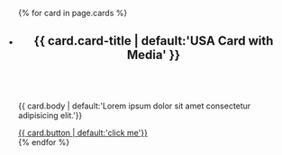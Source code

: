 <div class="resources">
    <ul class="usa-card-group">
        {% for card in page.cards %}
        <li class="tablet:grid-col-4 usa-card">
            <div class="usa-card__container">
                <header class="usa-card__header">
                    <h2 class="usa-card__heading">{{ card.card-title | default:'USA Card with Media' }}</h2>
                </header>
                <div class="usa-card__media">
                    <div class="usa-card__img">
                    <img src="{{ card.image | default:'/assets/img/prototype/road.jpg'}}" alt="">
                    </div>
                </div>
                <div class="usa-card__body">
                    <p> {{ card.body | default:'Lorem ipsum dolor sit amet consectetur adipisicing elit.'}}</p>
                </div>
                <div class="usa-card__footer">
                    <a href="{{ card.link }}" class="usa-button">{{ card.button | default:'click me'}}</a>
                </div>
            </div>
        </li>
        {% endfor %}
    </ul>
</div>
